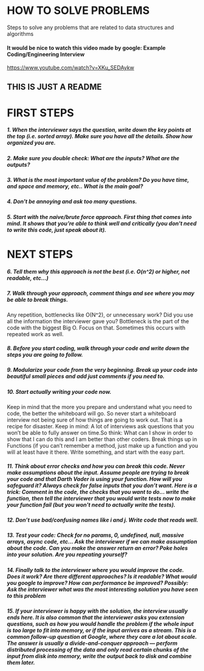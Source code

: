 # HOW TO SOLVE PROBLEMS
Steps to solve any problems that are related to data structures and algorithms

#### It would be nice to watch this video made by google: Example Coding/Engineering Interview
https://www.youtube.com/watch?v=XKu_SEDAykw

## THIS IS JUST A README

# FIRST STEPS

##### 1. When the interviewer says the question, write down the key points at the top (i.e. sorted array). Make sure you have all the details. Show how organized you are.
##### 2. Make sure you double check: What are the inputs? What are the outputs?
##### 3. What is the most important value of the problem? Do you have time, and space and memory, etc.. What is the main goal?
##### 4. Don't be annoying and ask too many questions.
##### 5. Start with the naive/brute force approach. First thing that comes into mind. It shows that you’re able to think well and critically (you don't need to write this code, just speak about it).

# NEXT STEPS

##### 6. Tell them why this approach is not the best (i.e. O(n^2) or higher, not readable, etc...)
##### 7. Walk through your approach, comment things and see where you may be able to break things.
Any repetition, bottlenecks like O(N^2), or unnecessary work? Did you use all the information the interviewer gave you? Bottleneck is the part of the code with the biggest Big O. Focus on that. Sometimes this occurs with repeated work as well.
##### 8. Before you start coding, walk through your code and write down the steps you are going to follow.
##### 9. Modularize your code from the very beginning. Break up your code into beautiful small pieces and add just comments if you need to.
##### 10. Start actually writing your code now.
 Keep in mind that the more you prepare and understand what you need to code, the better the whiteboard will go. So never start a whiteboard interview not being sure of how things are going to work out. That is a recipe for disaster.
 Keep in mind: A lot of interviews ask questions that you won’t be able to fully answer on time.So think: What can I show in order to show that I can do this and I am better than other coders. Break things up in Functions (if you can’t remember a method, just make up a function and you will at least have it there. Write something, and start with the easy part.
##### 11. Think about error checks and how you can break this code. Never make assumptions about the input. Assume people are trying to break your code and that Darth Vader is using your function. How will you safeguard it? Always check for false inputs that you don’t want. Here is a trick: Comment in the code, the checks that you want to do... write the function, then tell the interviewer that you would write tests now to make your function fail (but you won't need to actually write the tests).
##### 12. Don’t use bad/confusing names like i and j. Write code that reads well.
##### 13. Test your code: Check for no params, 0, undefined, null, massive arrays, async code, etc... Ask the interviewer if we can make assumption about the code. Can you make the answer return an error? Poke holes into your solution. Are you repeating yourself?
##### 14. Finally talk to the interviewer where you would improve the code. Does it work? Are there different approaches? Is it readable? What would you google to improve? How can performance be improved? Possibly: Ask the interviewer what was the most interesting solution you have seen to this problem
##### 15. If your interviewer is happy with the solution, the interview usually ends here. It is also common that the interviewer asks you extension questions, such as how you would handle the problem if the whole input is too large to fit into memory, or if the input arrives as a stream. This is a common follow-up question at Google, where they care a lot about scale. The answer is usually a divide-and-conquer approach — perform distributed processing of the data and only read certain chunks of the input from disk into memory, write the output back to disk and combine them later.


